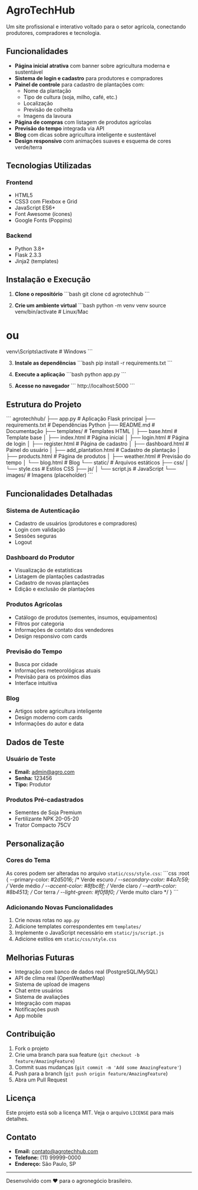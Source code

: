 # AgroTechHub

Um site profissional e interativo voltado para o setor agrícola, conectando produtores, compradores e tecnologia.

## Funcionalidades

- **Página inicial atrativa** com banner sobre agricultura moderna e sustentável
- **Sistema de login e cadastro** para produtores e compradores
- **Painel de controle** para cadastro de plantações com:
  - Nome da plantação
  - Tipo de cultura (soja, milho, café, etc.)
  - Localização
  - Previsão de colheita
  - Imagens da lavoura
- **Página de compras** com listagem de produtos agrícolas
- **Previsão do tempo** integrada via API
- **Blog** com dicas sobre agricultura inteligente e sustentável
- **Design responsivo** com animações suaves e esquema de cores verde/terra

## Tecnologias Utilizadas

### Frontend
- HTML5
- CSS3 com Flexbox e Grid
- JavaScript ES6+
- Font Awesome (ícones)
- Google Fonts (Poppins)

### Backend
- Python 3.8+
- Flask 2.3.3
- Jinja2 (templates)

## Instalação e Execução

1. **Clone o repositório**
\`\`\`bash
git clone <url-do-repositorio>
cd agrotechhub
\`\`\`

2. **Crie um ambiente virtual**
\`\`\`bash
python -m venv venv
source venv/bin/activate  # Linux/Mac
# ou
venv\Scripts\activate  # Windows
\`\`\`

3. **Instale as dependências**
\`\`\`bash
pip install -r requirements.txt
\`\`\`

4. **Execute a aplicação**
\`\`\`bash
python app.py
\`\`\`

5. **Acesse no navegador**
\`\`\`
http://localhost:5000
\`\`\`

## Estrutura do Projeto

\`\`\`
agrotechhub/
├── app.py                 # Aplicação Flask principal
├── requirements.txt       # Dependências Python
├── README.md             # Documentação
├── templates/            # Templates HTML
│   ├── base.html         # Template base
│   ├── index.html        # Página inicial
│   ├── login.html        # Página de login
│   ├── register.html     # Página de cadastro
│   ├── dashboard.html    # Painel do usuário
│   ├── add_plantation.html # Cadastro de plantação
│   ├── products.html     # Página de produtos
│   ├── weather.html      # Previsão do tempo
│   └── blog.html         # Blog
└── static/               # Arquivos estáticos
    ├── css/
    │   └── style.css     # Estilos CSS
    ├── js/
    │   └── script.js     # JavaScript
    └── images/           # Imagens (placeholder)
\`\`\`

## Funcionalidades Detalhadas

### Sistema de Autenticação
- Cadastro de usuários (produtores e compradores)
- Login com validação
- Sessões seguras
- Logout

### Dashboard do Produtor
- Visualização de estatísticas
- Listagem de plantações cadastradas
- Cadastro de novas plantações
- Edição e exclusão de plantações

### Produtos Agrícolas
- Catálogo de produtos (sementes, insumos, equipamentos)
- Filtros por categoria
- Informações de contato dos vendedores
- Design responsivo com cards

### Previsão do Tempo
- Busca por cidade
- Informações meteorológicas atuais
- Previsão para os próximos dias
- Interface intuitiva

### Blog
- Artigos sobre agricultura inteligente
- Design moderno com cards
- Informações do autor e data

## Dados de Teste

### Usuário de Teste
- **Email:** admin@agro.com
- **Senha:** 123456
- **Tipo:** Produtor

### Produtos Pré-cadastrados
- Sementes de Soja Premium
- Fertilizante NPK 20-05-20
- Trator Compacto 75CV

## Personalização

### Cores do Tema
As cores podem ser alteradas no arquivo `static/css/style.css`:
\`\`\`css
:root {
    --primary-color: #2d5016;    /* Verde escuro */
    --secondary-color: #4a7c59;  /* Verde médio */
    --accent-color: #8fbc8f;     /* Verde claro */
    --earth-color: #8b4513;      /* Cor terra */
    --light-green: #f0f8f0;      /* Verde muito claro */
}
\`\`\`

### Adicionando Novas Funcionalidades
1. Crie novas rotas no `app.py`
2. Adicione templates correspondentes em `templates/`
3. Implemente o JavaScript necessário em `static/js/script.js`
4. Adicione estilos em `static/css/style.css`

## Melhorias Futuras

- Integração com banco de dados real (PostgreSQL/MySQL)
- API de clima real (OpenWeatherMap)
- Sistema de upload de imagens
- Chat entre usuários
- Sistema de avaliações
- Integração com mapas
- Notificações push
- App mobile

## Contribuição

1. Fork o projeto
2. Crie uma branch para sua feature (`git checkout -b feature/AmazingFeature`)
3. Commit suas mudanças (`git commit -m 'Add some AmazingFeature'`)
4. Push para a branch (`git push origin feature/AmazingFeature`)
5. Abra um Pull Request

## Licença

Este projeto está sob a licença MIT. Veja o arquivo `LICENSE` para mais detalhes.

## Contato

- **Email:** contato@agrotechhub.com
- **Telefone:** (11) 99999-0000
- **Endereço:** São Paulo, SP

---

Desenvolvido com ❤️ para o agronegócio brasileiro.
